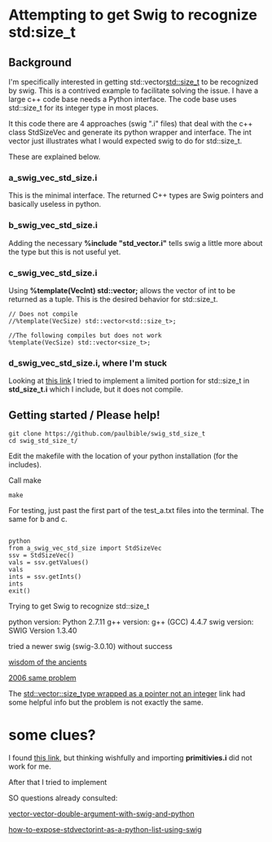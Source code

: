 # Attempting to get Swig to recognize std:size_t
## Background

I'm specifically interested in getting std::vector<std::size_t> to be recognized by swig.
This is a contrived example to facilitate solving the issue. I have a large c++ code base
needs a Python interface. The code base uses std::size_t for its integer type in most places.
 
It this code there are 4 approaches (swig ".i" files) that deal with the c++ class StdSizeVec
and generate its python wrapper and interface. The int vector just illustrates what I would 
expected swig to do for std::size_t.

These are explained below.

### a_swig_vec_std_size.i
This is the minimal interface. The returned C++ types are Swig pointers and basically useless in python.

### b_swig_vec_std_size.i
Adding the necessary **%include "std_vector.i"** tells swig a little more about the type but this is not useful yet.

### c_swig_vec_std_size.i
Using **%template(VecInt) std::vector<int>;** allows the vector of int to be returned as a tuple. 
This is the desired behavior for std::size_t.

```
// Does not compile
//%template(VecSize) std::vector<std::size_t>;

//The following compiles but does not work
%template(VecSize) std::vector<size_t>;
```

### d_swig_vec_std_size.i, where I'm stuck
Looking at [this link](https://github.com/c-abird/magnum.fe/blob/master/magnumfe/swig/typemaps/primitives.i) 
I tried to implement a limited portion for std::size_t in **std_size_t.i** which I include, but it
does not compile.


## Getting started / Please help!

```
git clone https://github.com/paulbible/swig_std_size_t
cd swig_std_size_t/
```

Edit the makefile with the location of your python installation (for the includes).

Call make
```
make
```

For testing, just past the first part of the test_a.txt files into the terminal. The same for b and c.

```

python
from a_swig_vec_std_size import StdSizeVec
ssv = StdSizeVec()
vals = ssv.getValues()
vals
ints = ssv.getInts()
ints
exit()
```


Trying to get Swig to recognize std::size_t 

python version: Python 2.7.11
g++ version: g++ (GCC) 4.4.7
swig version: SWIG Version 1.3.40

tried a newer swig (swig-3.0.10) without success


[wisdom of the ancients](https://xkcd.com/979/)

[2006 same problem](http://swig.10945.n7.nabble.com/Bug-with-1-3-29-td2034.html)

The [std::vector::size_type wrapped as a pointer not an integer](http://swig.10945.n7.nabble.com/std-vector-size-type-wrapped-as-a-pointer-not-an-integer-td7790.html) link had some helpful info but the problem is not exactly the same.

# some clues?
I found [this link](https://github.com/c-abird/magnum.fe/blob/master/magnumfe/swig/typemaps/primitives.i), but thinking wishfully and importing **primitivies.i** did not work for me. 

After that I tried to implement

SO questions already consulted:

[vector-vector-double-argument-with-swig-and-python](http://stackoverflow.com/questions/5262479/vector-vector-double-argument-with-swig-and-python)

[how-to-expose-stdvectorint-as-a-python-list-using-swig](http://stackoverflow.com/questions/276769/how-to-expose-stdvectorint-as-a-python-list-using-swig)